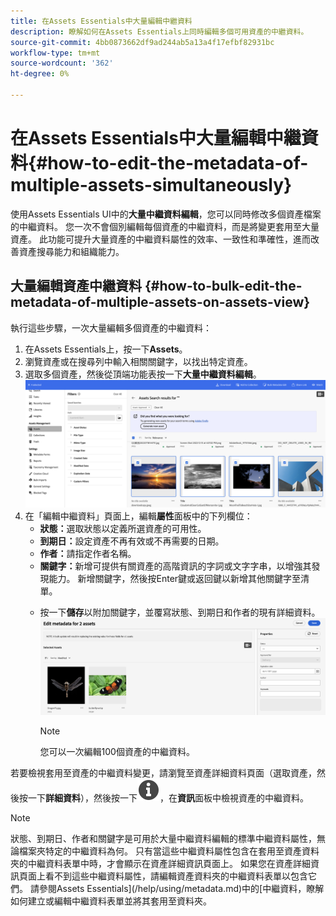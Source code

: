 ```yaml
---
title: 在Assets Essentials中大量編輯中繼資料
description: 瞭解如何在Assets Essentials上同時編輯多個可用資產的中繼資料。
source-git-commit: 4bb0873662df9ad244ab5a13a4f17efbf82931bc
workflow-type: tm+mt
source-wordcount: '362'
ht-degree: 0%

---
```


# 在Assets Essentials中大量編輯中繼資料{#how-to-edit-the-metadata-of-multiple-assets-simultaneously}

使用Assets Essentials UI中的&#x200B;**大量中繼資料編輯**，您可以同時修改多個資產檔案的中繼資料。 您一次不會個別編輯每個資產的中繼資料，而是將變更套用至大量資產。 此功能可提升大量資產的中繼資料屬性的效率、一致性和準確性，進而改善資產搜尋能力和組織能力。

## 大量編輯資產中繼資料 {#how-to-bulk-edit-the-metadata-of-multiple-assets-on-assets-view}

執行這些步驟，一次大量編輯多個資產的中繼資料：

1. 在Assets Essentials上，按一下&#x200B;**Assets**。
1. 瀏覽資產或在搜尋列中輸入相關關鍵字，以找出特定資產。
1. 選取多個資產，然後從頂端功能表按一下&#x200B;**大量中繼資料編輯**。
   ![大量中繼資料 — 編輯](/help/using/assets/bulk-metadata-edit.png)
1. 在「編輯中繼資料」頁面上，編輯&#x200B;**屬性**&#x200B;面板中的下列欄位：
   * **狀態：**&#x200B;選取狀態以定義所選資產的可用性。
   * **到期日：**&#x200B;設定資產不再有效或不再需要的日期。
   * **作者：**&#x200B;請指定作者名稱。
   * **關鍵字：**&#x200B;新增可提供有關資產的高階資訊的字詞或文字字串，以增強其發現能力。 新增關鍵字，然後按Enter鍵或返回鍵以新增其他關鍵字至清單。
   <!--    
    * **Tags:** Click ![tags icon](/help/using/assets/tags-icon.svg) to select tags from the available options. Tags provide more specific information about the assets and enhances their discoverability. Tags already applied to the selected assets are only displayed in the **Properties** panel. If you cannot find the relevant tags, create the tags and assign them to the selected assets. See [Manage tags in Assets Essentials](/help/using/tagging-management.md) for details. -->
   * 按一下&#x200B;**儲存**&#x200B;以附加關鍵字，並<!-- Tags while-->覆寫狀態、到期日和作者的現有詳細資料。
     ![save-bulk-metadata-edit-properties](/help/using/assets/save-bulk-metadata-edit-properties1.png)

     >[!NOTE]
     >
     >您可以一次編輯100個資產的中繼資料。

若要檢視套用至資產的中繼資料變更，請瀏覽至資產詳細資料頁面（選取資產，然後按一下&#x200B;**詳細資料**），然後按一下![](/help/using/assets/info-icon-solid-black.svg)，在&#x200B;**資訊**&#x200B;面板中檢視資產的中繼資料。

>[!NOTE]
>
>狀態、到期日、作者和關鍵字<!--and Tags-->是可用於大量中繼資料編輯的標準中繼資料屬性，無論檔案夾特定的中繼資料為何。 只有當這些中繼資料屬性包含在套用至資產資料夾的中繼資料表單中時，才會顯示在資產詳細資訊頁面上。  如果您在資產詳細資訊頁面上看不到這些中繼資料屬性，請編輯資產資料夾的中繼資料表單以包含它們。 請參閱Assets Essentials](/help/using/metadata.md)中的[中繼資料，瞭解如何建立或編輯中繼資料表單並將其套用至資料夾。


